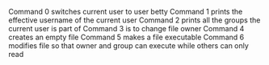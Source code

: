  Command 0 switches current user to user betty
 Command 1 prints the effective username of the current user
 Command 2 prints all the groups the current user is part of
 Command 3 is to change file owner
 Command 4 creates an empty file
 Command 5 makes a file executable
 Command 6 modifies file so that owner and group can execute while others can only read  
